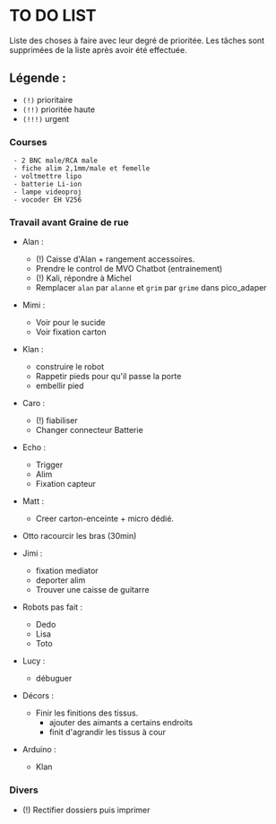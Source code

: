 # TO DO LIST


Liste des choses à faire avec leur degré de prioritée. Les tâches sont supprimées de la liste après avoir été effectuée.

## Légende :

- `(!)` prioritaire
- `(!!)` prioritée haute
- `(!!!)` urgent


### Courses

     - 2 BNC male/RCA male
     - fiche alim 2,1mm/male et femelle
     - voltmettre lipo
     - batterie Li-ion
     - lampe videoproj
     - vocoder EH V256

### Travail avant Graine de rue

- Alan :
    - (!) Caisse d'Alan + rangement accessoires.
    - Prendre le control de MVO Chatbot (entrainement)
    - (!) Kali, répondre à Michel
    - Remplacer `alan` par `alanne` et `grim` par `grime` dans pico_adaper
- Mimi :
    - Voir pour le sucide
    - Voir fixation carton
- Klan :
    - construire le robot
    - Rappetir pieds pour qu'il passe la porte
    - embellir pied
- Caro :
    - (!) fiabiliser
    - Changer connecteur Batterie
- Echo :
    - Trigger
    - Alim
    - Fixation capteur
- Matt :
    - Creer carton-enceinte + micro dédié.
- Otto racourcir les bras (30min)
- Jimi :
    - fixation mediator
    - deporter alim
    - Trouver une caisse de guitarre
- Robots pas fait :
    - Dedo
    - Lisa
    - Toto
- Lucy :
    - débuguer
- Décors :
    - Finir les finitions des tissus.
        - ajouter des aimants a certains endroits
        - finit d'agrandir les tissus à cour
    
 - Arduino :
    - Klan

### Divers
- (!) Rectifier dossiers puis imprimer
